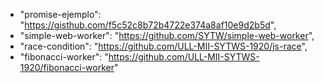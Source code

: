 * "promise-ejemplo": "https://gisthub.com/f5c52c8b72b4722e374a8af10e9d2b5d",
* "simple-web-worker": "https://github.com/SYTW/simple-web-worker",
* "race-condition": "https://github.com/ULL-MII-SYTWS-1920/js-race",
* "fibonacci-worker": "https://github.com/ULL-MII-SYTWS-1920/fibonacci-worker"
